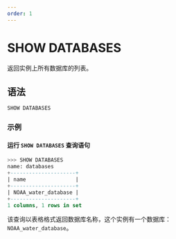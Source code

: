 ```yaml
---
order: 1
---
```


# SHOW DATABASES

返回实例上所有数据库的列表。

## 语法

```sql
SHOW DATABASES
```

### 示例

#### 运行 `SHOW DATABASES` 查询语句

```sql
>>> SHOW DATABASES
name: databases
+---------------------+
| name                |
+---------------------+
| NOAA_water_database |
+---------------------+
1 columns, 1 rows in set
```

该查询以表格格式返回数据库名称，这个实例有一个数据库：`NOAA_water_database`。
